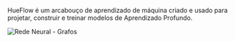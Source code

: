 HueFlow é um arcabouço de aprendizado de máquina criado e usado para projetar, construir e treinar modelos de Aprendizado Profundo.

![Rede Neural -
Grafos](https://d17h27t6h515a5.cloudfront.net/topher/2017/February/589cda0d_w1-backprop-graph/w1-backprop-graph.png)
